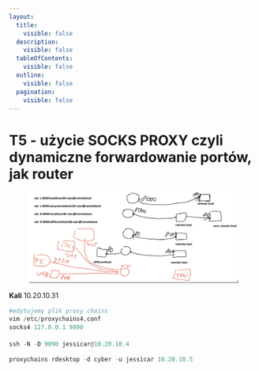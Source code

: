 ```yaml
---
layout:
  title:
    visible: false
  description:
    visible: false
  tableOfContents:
    visible: false
  outline:
    visible: false
  pagination:
    visible: false
---
```


# T5 - użycie SOCKS PROXY czyli dynamiczne forwardowanie portów, jak router

<div data-full-width="true">

<figure><img src=".gitbook/assets/1.jpg" alt=""><figcaption></figcaption></figure>

</div>

**Kali** 10.20.10.31

```python
#edytujemy plik proxy chains
vim /etc/proxychains4.conf
socks4 127.0.0.1 9090

ssh -N -D 9090 jessicar@10.20.10.4
```

```python
proxychains rdesktop -d cyber -u jessicar 10.20.10.5
```
